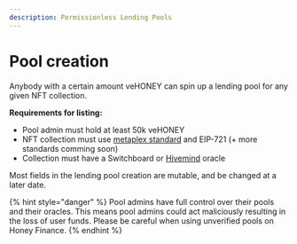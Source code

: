 ```yaml
---
description: Permissionless Lending Pools
---
```


# Pool creation

Anybody with a certain amount veHONEY can spin up a lending pool for any given NFT collection.

**Requirements for listing:**

* Pool admin must hold at least 50k veHONEY
* NFT collection must use [metaplex standard](https://docs.metaplex.com/programs/token-metadata/token-standard) and EIP-721 (+ more standards comming soon)
* Collection must have a Switchboard or [Hivemind](http://localhost:5000/o/0iIgSZYwSypHqRZjZ9zl/s/VCstantoChab6VNFv1ak/) oracle

Most fields in the lending pool creation are mutable, and be changed at a later date.

{% hint style="danger" %}
Pool admins have full control over their pools and their oracles. This means pool admins could act maliciously resulting in the loss of user funds. Please be careful when using unverified pools on Honey Finance.
{% endhint %}

